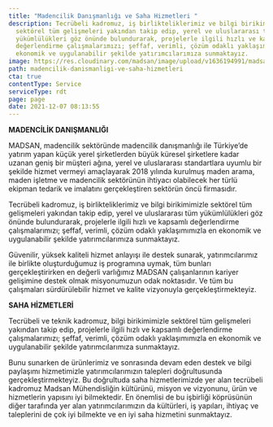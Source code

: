 ```yaml
---
title: "Madencilik Danışmanlığı ve Saha Hizmetleri "
description: Tecrübeli kadromuz, iş birlikteliklerimiz ve bilgi birikimimizle
  sektörel tüm gelişmeleri yakından takip edip, yerel ve uluslararası tüm
  yükümlülükleri göz önünde bulundurarak, projelerle ilgili hızlı ve kapsamlı
  değerlendirme çalışmalarımızı; şeffaf, verimli, çözüm odaklı yaklaşımımızla en
  ekonomik ve uygulanabilir şekilde yatırımcılarımıza sunmaktayız.
image: https://res.cloudinary.com/madsan/image/upload/v1636194991/madsan-stock/IMG_3204_qrtylf.jpg
path: madencilik-danismanligi-ve-saha-hizmetleri
cta: true
contentType: Service
serviceType: rdt
page: page
date: 2021-12-07 08:13:55
---
```

**MADENCİLİK DANIŞMANLIĞI** 

MADSAN, madencilik sektöründe madencilik danışmanlığı ile Türkiye’de yatırım yapan küçük yerel şirketlerden büyük küresel şirketlere kadar uzanan geniş bir müşteri ağına, yerel ve uluslararası standartlara uyumlu bir şekilde hizmet vermeyi amaçlayarak 2018 yılında kurulmuş maden arama, maden işletme ve madencilik sektörünün ihtiyacı olabilecek her türlü ekipman tedarik ve imalatını gerçekleştiren sektörün öncü firmasıdır.

Tecrübeli kadromuz, iş birlikteliklerimiz ve bilgi birikimimizle sektörel tüm gelişmeleri yakından takip edip, yerel ve uluslararası tüm yükümlülükleri göz önünde bulundurarak, projelerle ilgili hızlı ve kapsamlı değerlendirme çalışmalarımızı; şeffaf, verimli, çözüm odaklı yaklaşımımızla en ekonomik ve uygulanabilir şekilde yatırımcılarımıza sunmaktayız.

Güvenilir, yüksek kaliteli hizmet anlayışı ile destek sunarak, yatırımcılarımız ile birlikte oluşturduğumuz iş programına uymak, tüm bunları gerçekleştirirken en değerli varlığımız MADSAN çalışanlarının kariyer gelişimine destek olmak misyonumuzun odak noktasıdır. Ve tüm bu çalışmaları sürdürülebilir hizmet ve kalite vizyonuyla gerçekleştirmekteyiz.



**SAHA HİZMETLERİ**

Tecrübeli ve teknik kadromuz, bilgi birikimimizle sektörel tüm gelişmeleri yakından takip edip, projelerle ilgili hızlı ve kapsamlı değerlendirme çalışmalarımızı; şeffaf, verimli, çözüm odaklı yaklaşımımızla en ekonomik ve uygulanabilir şekilde yatırımcılarımıza sunmaktayız.

Bunu sunarken de ürünlerimiz ve sonrasında devam eden destek ve bilgi paylaşımı hizmetimizle yatırımcılarımızın talepleri doğrultusunda gerçekleştirmekteyiz. Bu doğrultuda saha hizmetlerimizde yer alan tecrübeli kadromuz Madsan Mühendisliğin kültürünü, misyon ve vizyonunu, ürün ve hizmetlerin yapısını iyi bilmektedir. En önemlisi de bu işbirliği köprüsünün diğer tarafında yer alan yatırımcılarımızın da kültürleri, iş yapıları, ihtiyaç ve taleplerini de çok iyi bilmekte ve en iyi saha hizmetini sunmaktayız.